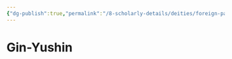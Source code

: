 ```yaml
---
{"dg-publish":true,"permalink":"/8-scholarly-details/deities/foreign-pantheons/the-sacred-dragons/gin-yushin/","noteIcon":""}
---
```


# Gin-Yushin
